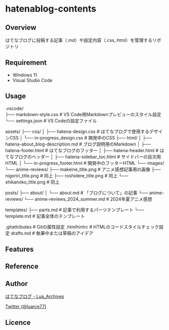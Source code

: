 # hatenablog-contents

## Overview
はてなブログに投稿する記事（.md）や設定内容（.css,.html）を管理するリポジトリ

## Requirement
- Windows 11
- Visual Studio Code

## Usage
.vscode/  
├── markdown-style.css      # VS Code用Markdownプレビューのスタイル設定  
└── settings.json           # VS Codeの設定ファイル  

assets/
├── css/
│   ├── hatena-design.css       # はてなブログで使用するデザインCSS
│   └── in-progress_design.css  # 開発中のCSS
├── html/
│   ├── hatena-about_blog-description.md # ブログ説明用のMarkdown
│   ├── hatena-footer.html               # はてなブログのフッター
│   ├── hatena-header.html               # はてなブログのヘッダー
│   ├── hatena-sidebar_toc.html          # サイドバーの目次用HTML
│   └── in-progress_footer.html          # 開発中のフッターHTML
└── images/
    └── anime-reviews/
        ├── makeine_title.png      # アニメ感想記事用の画像
        ├── nigoriri_title.png     # 同上
        ├── roshidere_title.png    # 同上
        └── shikanoko_title.png    # 同上

posts/
├── about/
│   └── about.md                # 「ブログについて」の記事
└── anime-reviews/
    └── anime-reviews_2024_summer.md # 2024年夏アニメ感想

templates/
├── parts.md                   # 記事で利用するパーツテンプレート
└── template.md                # 記事全体のテンプレート

.gitattributes              # Gitの属性設定
.htmlhintrc                 # HTMLのコードスタイルチェック設定
drafts.md                   # 執筆中または草稿のアイデア

## Features

## Reference

## Author

[はてなブログ - Lua_Archives](https://luarce.hatenablog.com/archive)

[Twitter (@luarce77)](https://twitter.com/luarce77)

## Licence

